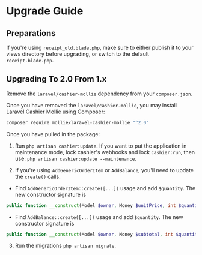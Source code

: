 # Upgrade Guide

## Preparations

If you're using `receipt_old.blade.php`, make sure to either publish it to your views directory before upgrading, or switch to the default `receipt.blade.php`.

## Upgrading To 2.0 From 1.x

Remove the `laravel/cashier-mollie` dependency from your `composer.json`.

Once you have removed  the `laravel/cashier-mollie`, you may install Laravel Cashier Mollie using Composer:

```bash
composer require mollie/laravel-cashier-mollie "^2.0"
```

Once you have pulled in the package:

1. Run `php artisan cashier:update`. If you want to put the application in maintenance mode, lock cashier's webhooks and lock `cashier:run`, then use: `php artisan cashier:update --maintenance`.

2. If you're using `AddGenericOrderItem` or `AddBalance`, you'll need to update the `create()` calls.

- Find `AddGenericOrderItem::create([...])` usage and add `$quantity`. The new constructor signature is
```php
public function __construct(Model $owner, Money $unitPrice, int $quantity, string $description, int $roundingMode = Money::ROUND_HALF_UP) {...}
```
- Find `AddBalance::create([...])` usage and add `$quantity`. The new constructor signature is
```php
public function __construct(Model $owner, Money $subtotal, int $quantity, string $description) {...}
```

3. Run the migrations `php artisan migrate`.
